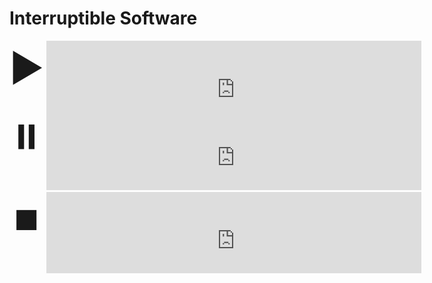 # Interruptible Software

<div style="margin-bottom: 30px;">
<span style="font-size: 60px;">▶️</span> <iframe
    src="http://localhost:7890/?src=hierarchy%3A%0A%20%20a%3A%20%7B%7D%0A%20%20b%3A%20%7B%7D%0A%20%20c%3A%20%7B%7D%0A%20%20d%3A%20%7B%7D%0Aedges%3A%0A%20%20ab%3A%20%5Ba%2C%20b%5D%0A%20%20bc%3A%20%5Bb%2C%20c%5D%0A%20%20cd%3A%20%5Bc%2C%20d%5D%0Anode_infos%3A%0A%20%20a%3A%20%7B%20name%3A%20A%20%7D%0A%20%20b%3A%20%7B%20name%3A%20B%20%7D%0A%20%20c%3A%20%7B%20name%3A%20C%20%7D%0A%20%20d%3A%20%7B%20name%3A%20D%20%7D%0Atailwind_classes%3A%0A%20%20a%3A%20%3E-%0A%20%20%20%20%5B%26%3Epath%5D%3Afill-green-300%0A%20%20%20%20%5B%26%3Epath%5D%3Astroke-1%0A%20%20%20%20%5B%26%3Epath%5D%3Astroke-green-600%0A%20%20%20%20%5B%26%3Epath%5D%3Ahover%3Afill-green-200%0A%20%20%20%20%5B%26%3Epath%5D%3Ahover%3Astroke-green-600%0A%20%20%20%20%5B%26%3Epath%5D%3Afocus%3Aoutline-1%0A%20%20%20%20%5B%26%3Epath%5D%3Afocus%3Aoutline-lime-600%0A%20%20%20%20%5B%26%3Epath%5D%3Afocus%3Aoutline-dashed%0A%20%20%20%20%5B%26%3Epath%5D%3Afocus%3Arounded-xl%0A%20%20%20%20cursor-pointer%0A%20%20b%3A%20%3E-%0A%20%20%20%20%5B%26%3Epath%5D%3Afill-blue-300%0A%20%20%20%20%5B%26%3Epath%5D%3Astroke-1%0A%20%20%20%20%5B%26%3Epath%5D%3Astroke-blue-600%0A%20%20%20%20%5B%26%3Epath%5D%3Ahover%3Afill-blue-200%0A%20%20%20%20%5B%26%3Epath%5D%3Ahover%3Astroke-blue-600%0A%20%20%20%20%5B%26%3Epath%5D%3Afocus%3Aoutline-1%0A%20%20%20%20%5B%26%3Epath%5D%3Afocus%3Aoutline-lime-600%0A%20%20%20%20%5B%26%3Epath%5D%3Afocus%3Aoutline-dashed%0A%20%20%20%20%5B%26%3Epath%5D%3Afocus%3Arounded-xl%0A%20%20%20%20cursor-pointer%0A%20%20ab%3A%20%3E-%0A%20%20%20%20%5B%26%3Epath%5D%3Astroke-1%0A%20%20%20%20%5B%26%3Epath%5D%3Astroke-green-600%0A%20%20%20%20%5B%26%3Epolygon%5D%3Afill-green-600%0A%20%20%20%20%5B%26%3Epolygon%5D%3Astroke-1%0A%20%20%20%20%5B%26%3Epolygon%5D%3Astroke-green-600%0A%20%20%20%20%5B%26%3Epath%5D%3Afocus%3Aoutline-1%0A%20%20%20%20%5B%26%3Epath%5D%3Afocus%3Aoutline-lime-600%0A%20%20%20%20%5B%26%3Epath%5D%3Afocus%3Aoutline-dashed%0A%20%20%20%20%5B%26%3Epath%5D%3Afocus%3Arounded-xl%0A%20%20%20%20cursor-pointer%0A&diagram_only=true"
    width="300" height="65"
    style="border: 0; transform-origin: top left; scale: 2.0;">
</iframe>
</div>

<div style="margin-bottom: 30px;">
<span style="font-size: 60px;">⏸️</span> <iframe
    src="http://localhost:7890/?src=hierarchy%3A%0A%20%20a%3A%20%7B%7D%0A%20%20b%3A%20%7B%7D%0A%20%20c%3A%20%7B%7D%0A%20%20d%3A%20%7B%7D%0Aedges%3A%0A%20%20ab%3A%20%5Ba%2C%20b%5D%0A%20%20bc%3A%20%5Bb%2C%20c%5D%0A%20%20cd%3A%20%5Bc%2C%20d%5D%0Anode_infos%3A%0A%20%20a%3A%20%7B%20name%3A%20A%20%7D%0A%20%20b%3A%20%7B%20name%3A%20B%20%7D%0A%20%20c%3A%20%7B%20name%3A%20C%20%7D%0A%20%20d%3A%20%7B%20name%3A%20D%20%7D%0Atailwind_classes%3A%0A%20%20a%3A%20%3E-%0A%20%20%20%20%5B%26%3Epath%5D%3Afill-green-300%0A%20%20%20%20%5B%26%3Epath%5D%3Astroke-1%0A%20%20%20%20%5B%26%3Epath%5D%3Astroke-green-600%0A%20%20%20%20%5B%26%3Epath%5D%3Ahover%3Afill-green-200%0A%20%20%20%20%5B%26%3Epath%5D%3Ahover%3Astroke-green-600%0A%20%20%20%20%5B%26%3Epath%5D%3Afocus%3Aoutline-1%0A%20%20%20%20%5B%26%3Epath%5D%3Afocus%3Aoutline-lime-600%0A%20%20%20%20%5B%26%3Epath%5D%3Afocus%3Aoutline-dashed%0A%20%20%20%20%5B%26%3Epath%5D%3Afocus%3Arounded-xl%0A%20%20%20%20cursor-pointer%0A%20%20b%3A%20%3E-%0A%20%20%20%20%5B%26%3Epath%5D%3Afill-blue-300%0A%20%20%20%20%5B%26%3Epath%5D%3Astroke-1%0A%20%20%20%20%5B%26%3Epath%5D%3Astroke-blue-600%0A%20%20%20%20%5B%26%3Epath%5D%3Ahover%3Afill-blue-200%0A%20%20%20%20%5B%26%3Epath%5D%3Ahover%3Astroke-blue-600%0A%20%20%20%20%5B%26%3Epath%5D%3Afocus%3Aoutline-1%0A%20%20%20%20%5B%26%3Epath%5D%3Afocus%3Aoutline-lime-600%0A%20%20%20%20%5B%26%3Epath%5D%3Afocus%3Aoutline-dashed%0A%20%20%20%20%5B%26%3Epath%5D%3Afocus%3Arounded-xl%0A%20%20%20%20cursor-pointer%0A%20%20ab%3A%20%3E-%0A%20%20%20%20%5B%26%3Epath%5D%3Astroke-1%0A%20%20%20%20%5B%26%3Epath%5D%3Astroke-green-600%0A%20%20%20%20%5B%26%3Epolygon%5D%3Afill-green-600%0A%20%20%20%20%5B%26%3Epolygon%5D%3Astroke-1%0A%20%20%20%20%5B%26%3Epolygon%5D%3Astroke-green-600%0A%20%20%20%20%5B%26%3Epath%5D%3Afocus%3Aoutline-1%0A%20%20%20%20%5B%26%3Epath%5D%3Afocus%3Aoutline-lime-600%0A%20%20%20%20%5B%26%3Epath%5D%3Afocus%3Aoutline-dashed%0A%20%20%20%20%5B%26%3Epath%5D%3Afocus%3Arounded-xl%0A%20%20%20%20cursor-pointer%0A%20%20bc%3A%20%3E-%0A%20%20%20%20%5B%26%3Epath%5D%3A%5Bstroke-dasharray%3A2%5D%0A%20%20%20%20%5B%26%3Epath%5D%3Astroke-1%0A%20%20%20%20%5B%26%3Epath%5D%3Astroke-yellow-600%0A%20%20%20%20%5B%26%3Epolygon%5D%3Afill-yellow-600%0A%20%20%20%20%5B%26%3Epolygon%5D%3Astroke-1%0A%20%20%20%20%5B%26%3Epolygon%5D%3Astroke-yellow-600%0A%20%20%20%20%5B%26%3Epath%5D%3Afocus%3Aoutline-1%0A%20%20%20%20%5B%26%3Epath%5D%3Afocus%3Aoutline-lime-600%0A%20%20%20%20%5B%26%3Epath%5D%3Afocus%3Aoutline-dashed%0A%20%20%20%20%5B%26%3Epath%5D%3Afocus%3Arounded-xl%0A%20%20%20%20cursor-pointer%0A&diagram_only=true"
    width="300" height="65"
    style="border: 0; transform-origin: top left; scale: 2.0;">
</iframe>
</div>

<div style="margin-bottom: 30px;">
<span style="font-size: 60px;">⏹️</span> <iframe
    src="http://localhost:7890/?src=hierarchy%3A%0A%20%20a%3A%20%7B%7D%0A%20%20b%3A%20%7B%7D%0A%20%20c%3A%20%7B%7D%0A%20%20d%3A%20%7B%7D%0Aedges%3A%0A%20%20ab%3A%20%5Ba%2C%20b%5D%0A%20%20bc%3A%20%5Bb%2C%20c%5D%0A%20%20cd%3A%20%5Bc%2C%20d%5D%0Anode_infos%3A%0A%20%20a%3A%20%7B%20name%3A%20A%20%7D%0A%20%20b%3A%20%7B%20name%3A%20B%20%7D%0A%20%20c%3A%20%7B%20name%3A%20C%20%7D%0A%20%20d%3A%20%7B%20name%3A%20D%20%7D%0Atailwind_classes%3A%0A%20%20a%3A%20%26green%20%3E-%0A%20%20%20%20%5B%26%3Epath%5D%3Afill-green-300%0A%20%20%20%20%5B%26%3Epath%5D%3Astroke-1%0A%20%20%20%20%5B%26%3Epath%5D%3Astroke-green-600%0A%20%20%20%20%5B%26%3Epath%5D%3Ahover%3Afill-green-200%0A%20%20%20%20%5B%26%3Epath%5D%3Ahover%3Astroke-green-600%0A%20%20%20%20%5B%26%3Epath%5D%3Afocus%3Aoutline-1%0A%20%20%20%20%5B%26%3Epath%5D%3Afocus%3Aoutline-lime-600%0A%20%20%20%20%5B%26%3Epath%5D%3Afocus%3Aoutline-dashed%0A%20%20%20%20%5B%26%3Epath%5D%3Afocus%3Arounded-xl%0A%20%20%20%20cursor-pointer%0A%20%20b%3A%20%2Agreen%0A%20%20ab%3A%20%3E-%0A%20%20%20%20%5B%26%3Epath%5D%3Astroke-1%0A%20%20%20%20%5B%26%3Epath%5D%3Astroke-green-600%0A%20%20%20%20%5B%26%3Epolygon%5D%3Afill-green-600%0A%20%20%20%20%5B%26%3Epolygon%5D%3Astroke-1%0A%20%20%20%20%5B%26%3Epolygon%5D%3Astroke-green-600%0A%20%20%20%20%5B%26%3Epath%5D%3Afocus%3Aoutline-1%0A%20%20%20%20%5B%26%3Epath%5D%3Afocus%3Aoutline-lime-600%0A%20%20%20%20%5B%26%3Epath%5D%3Afocus%3Aoutline-dashed%0A%20%20%20%20%5B%26%3Epath%5D%3Afocus%3Arounded-xl%0A%20%20%20%20cursor-pointer%0A%20%20bc%3A%20hidden%0A&diagram_only=true"
    width="300" height="65"
    style="border: 0; transform-origin: top left; scale: 2.0;">
</iframe>
</div>
